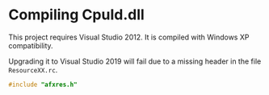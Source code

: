 # Compiling CpuId.dll

This project requires Visual Studio 2012. It is compiled with Windows XP
compatibility.

Upgrading it to Visual Studio 2019 will fail due to a missing header in the file
`ResourceXX.rc`.

```cpp
#include "afxres.h"
```
